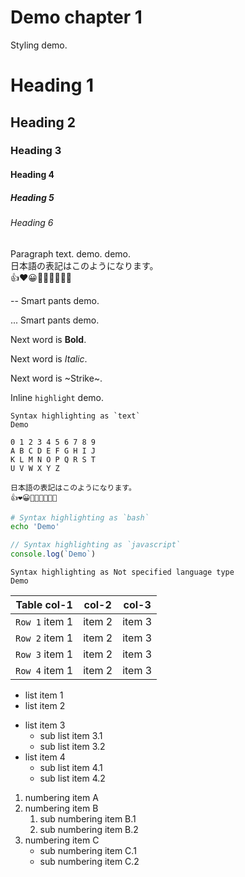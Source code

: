 Demo chapter 1
========================================

Styling demo.


Heading 1
========================================

Heading 2
----------------------------------------

### Heading 3

#### Heading 4

##### Heading 5

###### Heading 6

Paragraph text. demo. demo.<br>
日本語の表記はこのようになります。<br>
👍❤️😀🦁🐙🦀🐛🧑‍🎄

-- Smart pants demo.

... Smart pants demo.

Next word is **Bold**.

Next word is _Italic_.

Next word is ~Strike~.

Inline `highlight` demo.

```text
Syntax highlighting as `text`
Demo

0 1 2 3 4 5 6 7 8 9
A B C D E F G H I J
K L M N O P Q R S T
U V W X Y Z

日本語の表記はこのようになります。
👍❤️😀🦁🐙🦀🐛🧑‍🎄
```

```bash
# Syntax highlighting as `bash`
echo 'Demo'
```

```javascript
// Syntax highlighting as `javascript`
console.log(`Demo`)
```

```
Syntax highlighting as Not specified language type
Demo
```

| Table col-1    | col-2  | col-3  |
|----------------|--------|--------|
| `Row 1` item 1 | item 2 | item 3 |
| `Row 2` item 1 | item 2 | item 3 |
| `Row 3` item 1 | item 2 | item 3 |
| `Row 4` item 1 | item 2 | item 3 |

- list item 1
- list item 2

* list item 3
  * sub list item 3.1
  * sub list item 3.2
* list item 4
  * sub list item 4.1
  * sub list item 4.2

1. numbering item A
2. numbering item B
   1. sub numbering item B.1
   2. sub numbering item B.2
3. numbering item C
   * sub numbering item C.1
   * sub numbering item C.2
